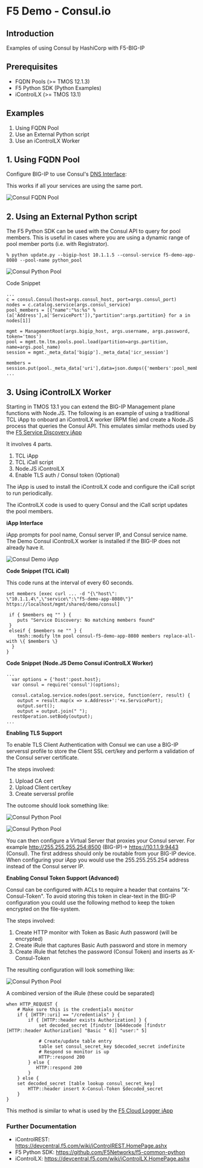 F5 Demo - Consul.io
===================


Introduction
------------

Examples of using Consul by HashiCorp with F5-BIG-IP

Prerequisites
------------

* FQDN Pools (>= TMOS 12.1.3)
* F5 Python SDK (Python Examples)
* iControlLX (>= TMOS 13.1)

Examples
--------

 1. Using FQDN Pool
 1. Use an External Python script
 1. Use an iControlLX Worker

1\. Using FQDN Pool
------------------

Configure BIG-IP to use Consul's [DNS Interface](https://www.consul.io/docs/agent/dns.html):

This works if all your services are using the same port.

![Consul FQDN Pool](images/consul-fqdn-01.png)

2\. Using an External Python script
----------------------------------

The F5 Python SDK can be used with the Consul API to query for pool members.  This is useful in cases where you are using a dynamic range of pool member ports (i.e. with Registrator).

```
% python update.py --bigip-host 10.1.1.5 --consul-service f5-demo-app-8080 --pool-name python_pool
```

![Consul Python Pool](images/consul-python-pool.png)

Code Snippet

```
...
c = consul.Consul(host=args.consul_host, port=args.consul_port)
nodes = c.catalog.service(args.consul_service)
pool_members = [{"name":"%s:%s" %(a['Address'],a['ServicePort']),"partition":args.partition} for a in nodes[1]]

mgmt = ManagementRoot(args.bigip_host, args.username, args.password, token='tmos')
pool = mgmt.tm.ltm.pools.pool.load(partition=args.partition, name=args.pool_name)
session = mgmt._meta_data['bigip']._meta_data['icr_session']

members = session.put(pool._meta_data['uri'],data=json.dumps({'members':pool_members}))
...
```

3\. Using iControlLX Worker
----------------------------

Starting in TMOS 13.1 you can extend the BIG-IP Management plane functions with Node.JS.  The following is an example of using a traditional TCL iApp to onboard an iControlLX worker (RPM file) and create a Node.JS process that queries the Consul API.  This emulates similar methods used by the [F5 Service Discovery iApp](https://github.com/F5Networks/f5-cloud-iapps/tree/master/f5-service-discovery)

It involves 4 parts.

 1. TCL iApp
 1. TCL iCall script
 1. Node.JS iControlLX
 1. Enable TLS auth / Consul token (Optional)

The iApp is used to install the iControlLX code and configure the iCall script to run periodically.

The iControlLX code is used to query Consul and the iCall script updates the pool members.

**iApp Interface**

iApp prompts for pool name, Consul server IP, and Consul service name.  The Demo Consul iControlLX worker is installed if the BIG-IP does not already have it.

![Consul Demo iApp](images/consul-iapp.png)

**Code Snippet (TCL iCall)**

This code runs at the interval of every 60 seconds.
```
set members [exec curl ... -d "{\"host\": \"10.1.1.4\",\"service\":\"f5-demo-app-8080\"}" https://localhost/mgmt/shared/demo/consul]

 if { $members eq "" } {
    puts "Service Discovery: No matching members found"
 }
 elseif { $members ne "" } {
    tmsh::modify ltm pool consul-f5-demo-app-8080 members replace-all-with \{ $members \}
  }
}

```

**Code Snippet (Node.JS Demo Consul iControlLX Worker)**
```
...
  var options = {'host':post.host};
  var consul = require('consul')(options);

  consul.catalog.service.nodes(post.service, function(err, result) {
    output = result.map(x => x.Address+':'+x.ServicePort);
    output.sort();
    output = output.join(" ");
  restOperation.setBody(output);
...  
```

**Enabling TLS Support**

To enable TLS Client Authentication with Consul we can use a BIG-IP serverssl profile to store the Client SSL cert/key and perform a validation of the Consul server certificate.  

The steps involved:

1. Upload CA cert
1. Upload Client cert/key
1. Create serverssl profile

The outcome should look something like:

![Consul Python Pool](images/consul-serverssl-1.png)

![Consul Python Pool](images/consul-serverssl-2.png)

You can then configure a Virtual Server that proxies your Consul server.  For example http://255.255.255.254:8500 (BIG-IP)-> https://10.1.1.9:9443 (Consul).  The first address should only be routable from your BIG-IP device.  When configuring your iApp you would use the 255.255.255.254 address instead of the Consul server IP.

**Enabling Consul Token Support (Advanced)**

Consul can be configured with ACLs to require a header that contains "X-Consul-Token".  To avoid storing this token in clear-text in the BIG-IP configuration you could use the following method to keep the token encrypted on the file-system.

The steps involved:

1. Create HTTP monitor with Token as Basic Auth password (will be encrypted)
1. Create iRule that captures Basic Auth password and store in memory
1. Create iRule that fetches the password (Consul Token) and inserts as X-Consul-Token

The resulting configuration will look something like:

![Consul Python Pool](images/consul-fwd-vs.png)

A combined version of the iRule (these could be separated)

```
when HTTP_REQUEST {
    # Make sure this is the credentials monitor
    if { [HTTP::uri] == "/credentials" } {
        if { [HTTP::header exists Authorization] } {
            set decoded_secret [findstr [b64decode [findstr [HTTP::header Authorization] "Basic " 6]] "user:" 5]

            # Create/update table entry
            table set consul_secret_key $decoded_secret indefinite
            # Respond so monitor is up
            HTTP::respond 200
        } else {
           HTTP::respond 200
        }
    } else {
    set decoded_secret [table lookup consul_secret_key]
        HTTP::header insert X-Consul-Token $decoded_secret
    }
}

```

This method is similar to what is used by the [F5 Cloud Logger iApp](https://github.com/F5Networks/f5-cloud-iapps/tree/master/f5-cloud-logger)

### Further Documentation

* iControlREST: https://devcentral.f5.com/wiki/iControlREST.HomePage.ashx
* F5 Python SDK: https://github.com/F5Networks/f5-common-python
* iControlLX: https://devcentral.f5.com/wiki/iControlLX.HomePage.ashx
